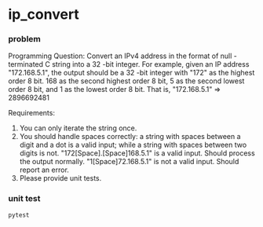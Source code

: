 # ip_convert

### problem

Programming Question:
Convert an IPv4 address in the format of null -terminated C string into a 32 -bit integer.
For example, given an IP address "172.168.5.1", the output should be a 32 -bit integer
with "172" as the highest order 8 bit. 168 as the second highest order 8 bit, 5 as the
second lowest order 8 bit, and 1 as the lowest order 8 bit. That is,
"172.168.5.1" => 2896692481


Requirements:
1. You can only iterate the string once.
2. You should handle spaces correctly: a string with spaces between a digit and a dot is
a valid input; while a string with spaces between two digits is not.
"172[Space].[Space]168.5.1" is a valid input. Should process the output normally.
"1[Space]72.168.5.1" is not a valid input. Should report an error.
3. Please provide unit tests.


### unit test
`pytest`